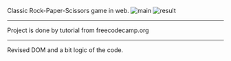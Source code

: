 Classic Rock-Paper-Scissors game in web.
![main](['../Screenshots/Main.png'](https://github.com/Star1ord/Rock-Paper-Scissors/blob/9b58a7330217be33faabb0b8c3eabbca2e296ad0/Screenshots/Main.png))
![result](['../Screenshots/result.png'](https://github.com/Star1ord/Rock-Paper-Scissors/blob/9b58a7330217be33faabb0b8c3eabbca2e296ad0/Screenshots/result.png))
***
Project is done by tutorial from freecodecamp.org
***
Revised DOM and a bit logic of the code.
